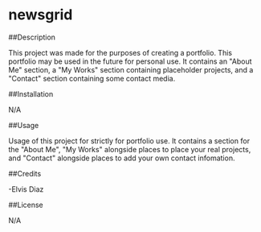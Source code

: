 # newsgrid

##Description

This project was made for the purposes of creating a portfolio. This portfolio may be used in the future for personal use. It contains an "About Me" section, a "My Works" section containing placeholder projects, and a "Contact" section containing some contact media.

##Installation

N/A

##Usage

Usage of this project for strictly for portfolio use. It contains a section for the "About Me", "My Works" alongside places to place your real projects, and "Contact" alongside places to add your own contact infomation.

##Credits

-Elvis Diaz

##License

N/A
